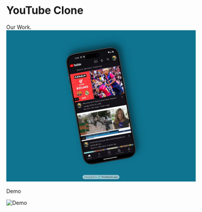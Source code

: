 # YouTube Clone

Our Work.
![Aperçu](assets/preview/preview.png)

Demo

![Demo](assets/preview/demo.gif)
